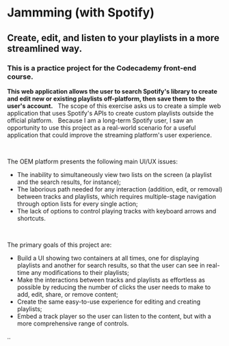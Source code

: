 # Jammming (with Spotify) 
## Create, edit, and listen to your playlists in a more streamlined way. 

### This is a practice project for the Codecademy front-end course. 

**This web application allows the user to search Spotify's library to create and edit new or existing playlists off-platform, then save them to the user's account.**  
The scope of this exercise asks us to create a simple web application that uses Spotify's APIs to create custom playlists outside the official platform.  
Because I am a long-term Spotify user, I saw an opportunity to use this project as a real-world scenario for a useful application that could improve the streaming platform's user experience.

<br/>

The OEM platform presents the following main UI/UX issues:
* The inability to simultaneously view two lists on the screen (a playlist and the search results, for instance);
* The laborious path needed for any interaction (addition, edit, or removal) between tracks and playlists, which requires multiple-stage navigation through option lists for every single action;
* The lack of options to control playing tracks with keyboard arrows and shortcuts.

<br/>

The primary goals of this project are:
* Build a UI showing two containers at all times, one for displaying playlists and another for search results, so that the user can see in real-time any modifications to their playlists;
* Make the interactions between tracks and playlists as effortless as possible by reducing the number of clicks the user needs to make to add, edit, share, or remove content;
* Create the same easy-to-use experience for editing and creating playlists;
* Embed a track player so the user can listen to the content, but with a more comprehensive range of controls. 

..